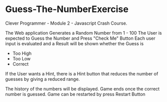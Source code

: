 # Guess-The-NumberExercise
Clever Programmer - Module 2 - Javascript Crash Course.

The Web application Generates a Random Number from 1 - 100
The User is expected to Guess the Number and Press "Check Me" Button
Each user input is evaluated and a Result will be shown whether the Guess is 
  - Too High
  - Too Low
  - Correct

If the User wants a Hint, there is a Hint button that reduces the number of 
guesses by giving a reduced range.
  
The history of the numbers will be displayed.
Game ends once the correct number is guessed.
Game can be restarted by press Restart Button
